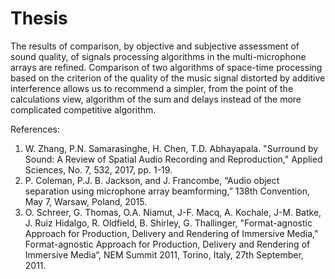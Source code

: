 # Thesis

The results of comparison, by objective and subjective assessment of sound quality, of signals processing algorithms in the multi-microphone arrays are refined. Comparison of two algorithms of space-time processing based on the criterion of the quality of the music signal distorted by additive interference allows us to recommend a simpler, from the point of the calculations view, algorithm of the sum and delays instead of the more complicated competitive algorithm.

References:

1.	W. Zhang, P.N. Samarasinghe, H. Chen, T.D. Abhayapala. "Surround by Sound: A Review of Spatial Audio Recording and Reproduction," Applied Sciences, No. 7, 532, 2017, pp. 1-19.
2.	P. Coleman, P.J. B. Jackson, and J. Francombe, “Audio object separation using microphone array beamforming,” 138th Convention, May 7, Warsaw, Poland, 2015.
3.	O. Schreer, G. Thomas, O.A. Niamut, J-F. Macq, A. Kochale, J-M. Batke, J. Ruiz Hidalgo, R. Oldfield, B. Shirley, G. Thallinger, "Format-agnostic Approach for Production, Delivery and Rendering of Immersive Media," Format-agnostic Approach for Production, Delivery and Rendering of Immersive Media“, NEM Summit 2011, Torino, Italy, 27th September, 2011.


